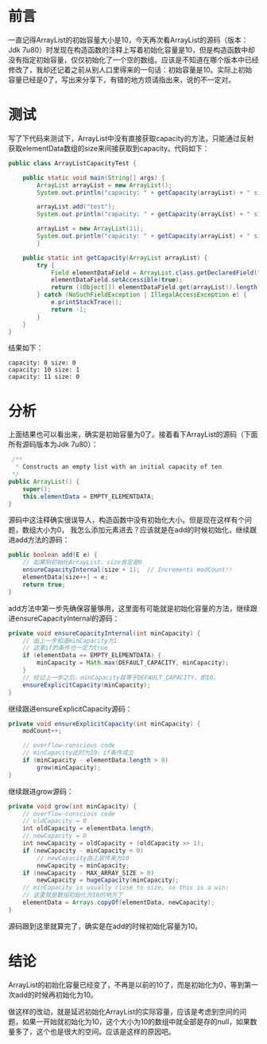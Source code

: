# 前言

一直记得ArrayList的初始容量大小是10，今天再次看ArrayList的源码（版本：Jdk 7u80）时发现在构造函数的注释上写着初始化容量是10，但是构造函数中却没有指定初始容量，仅仅初始化了一个空的数组。应该是不知道在哪个版本中已经修改了，我却还记着之前从别人口里得来的一句话：初始容量是10。实际上初始容量已经是0了，写出来分享下，有错的地方烦请指出来，说的不一定对。

# 测试

写了下代码来测试下，ArrayList中没有直接获取capacity的方法，只能通过反射获取elementData数组的size来间接获取到capacity。代码如下：

```java
public class ArrayListCapacityTest {

    public static void main(String[] args) {
        ArrayList arrayList = new ArrayList();
        System.out.println("capacity: " + getCapacity(arrayList) + " size: " + arrayList.size());

        arrayList.add("test");
        System.out.println("capacity: " + getCapacity(arrayList) + " size: " + arrayList.size());

        arrayList = new ArrayList(11);
        System.out.println("capacity: " + getCapacity(arrayList) + " size: " + arrayList.size());
        }

    public static int getCapacity(ArrayList arrayList) {
        try {
            Field elementDataField = ArrayList.class.getDeclaredField("elementData");
            elementDataField.setAccessible(true);
            return ((Object[]) elementDataField.get(arrayList)).length;
        } catch (NoSuchFieldException | IllegalAccessException e) {
            e.printStackTrace();
            return -1;
        }
    }
}
```

结果如下：

```
capacity: 0 size: 0
capacity: 10 size: 1
capacity: 11 size: 0
```

# 分析

上面结果也可以看出来，确实是初始容量为0了。接着看下ArrayList的源码（下面所有源码版本为Jdk 7u80）：

```java
 /**
  * Constructs an empty list with an initial capacity of ten.
 */
public ArrayList() {
    super();
    this.elementData = EMPTY_ELEMENTDATA;
}
```

源码中这注释确实很误导人，构造函数中没有初始化大小。但是现在这样有个问题，数组大小为0， 我怎么添加元素进去？应该就是在add的时候初始化，继续跟进add方法的源码：

```java
public boolean add(E e) {
    // 如果刚初始化ArrayList，size肯定是0
    ensureCapacityInternal(size + 1);  // Increments modCount!!
    elementData[size++] = e;
    return true;
}
```

add方法中第一步先确保容量够用，这里面有可能就是初始化容量的方法，继续跟进ensureCapacityInternal的源码：

```java
private void ensureCapacityInternal(int minCapacity) {
	// 由上一步知道minCapacity为1
    // 这里if的条件也一定为true
    if (elementData == EMPTY_ELEMENTDATA) {
        minCapacity = Math.max(DEFAULT_CAPACITY, minCapacity);
    }
	// 经过上一步之后，minCapacity就等于DEFAULT_CAPACITY，即10。
    ensureExplicitCapacity(minCapacity);
}
```

继续跟进ensureExplicitCapacity源码：

```java
private void ensureExplicitCapacity(int minCapacity) {
    modCount++;

    // overflow-conscious code
    // minCapacity此时为10，if条件成立
    if (minCapacity - elementData.length > 0)
        grow(minCapacity);
}
```

继续跟进grow源码：

```java
private void grow(int minCapacity) {
    // overflow-conscious code
    // oldCapacity = 0
    int oldCapacity = elementData.length;
    // newCapacity = 0
    int newCapacity = oldCapacity + (oldCapacity >> 1);
    if (newCapacity - minCapacity < 0)
        // newCapacity由上层传来为10
        newCapacity = minCapacity;
    if (newCapacity - MAX_ARRAY_SIZE > 0)
        newCapacity = hugeCapacity(minCapacity);
    // minCapacity is usually close to size, so this is a win:
    // 这里就是数组初始化为10的地方了
    elementData = Arrays.copyOf(elementData, newCapacity);
}
```

源码跟到这里就算完了，确实是在add的时候初始化容量为10。

# 结论

ArrayList的初始化容量已经变了，不再是以前的10了，而是初始化为0，等到第一次add的时候再初始化为10。

做这样的改动，就是延迟初始化ArrayList的实际容量，应该是考虑到空间的问题，如果一开始就初始化为10，这个大小为10的数组中就全部是存的null，如果数量多了，这个也是很大的空间。应该是这样的原因吧。